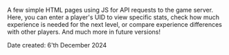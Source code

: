 A few simple HTML pages using JS for API requests to the game server. Here, you can enter a player's UID to view specific stats, check how much experience is needed for the next level, or compare experience differences with other players.
And much more in future versions!

Date created: 6'th December 2024
